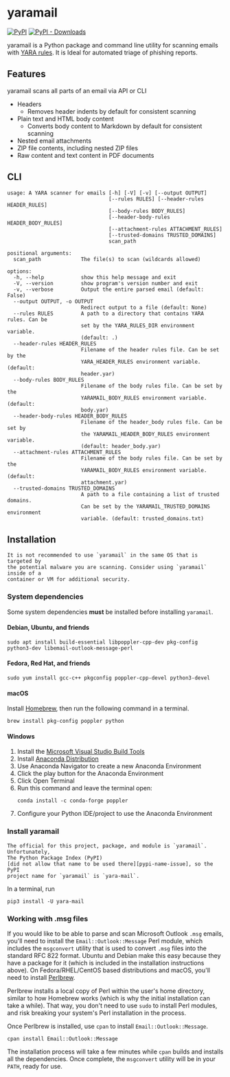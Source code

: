 # yaramail

[![PyPI](https://img.shields.io/pypi/v/yara-mail)](https://github.com/seanthegeek/yara-mail/)
[![PyPI - Downloads](https://img.shields.io/pypi/dm/yara-mail?color=blue)](https://pypistats.org/packages/yara-mail)

yaramail is a Python package and command line utility for scanning emails with
[YARA rules][yara]. It is Ideal for automated triage of phishing reports.

## Features

yaramail scans all parts of an email via API or CLI

- Headers
  -  Removes header indents by default for consistent scanning
- Plain text and HTML body content
  - Converts body content to Markdown by default for consistent scanning
- Nested email attachments
- ZIP file contents, including nested ZIP files
- Raw content and text content in PDF documents

## CLI

```text
usage: A YARA scanner for emails [-h] [-V] [-v] [--output OUTPUT]
                                 [--rules RULES] [--header-rules HEADER_RULES]
                                 [--body-rules BODY_RULES]
                                 [--header-body-rules HEADER_BODY_RULES]
                                 [--attachment-rules ATTACHMENT_RULES]
                                 [--trusted-domains TRUSTED_DOMAINS]
                                 scan_path

positional arguments:
  scan_path             The file(s) to scan (wildcards allowed)

options:
  -h, --help            show this help message and exit
  -V, --version         show program's version number and exit
  -v, --verbose         Output the entire parsed email (default: False)
  --output OUTPUT, -o OUTPUT
                        Redirect output to a file (default: None)
  --rules RULES         A path to a directory that contains YARA rules. Can be
                        set by the YARA_RULES_DIR environment variable.
                        (default: .)
  --header-rules HEADER_RULES
                        Filename of the header rules file. Can be set by the
                        YARA_HEADER_RULES environment variable. (default:
                        header.yar)
  --body-rules BODY_RULES
                        Filename of the body rules file. Can be set by the
                        YARAMAIL_BODY_RULES environment variable. (default:
                        body.yar)
  --header-body-rules HEADER_BODY_RULES
                        Filename of the header_body rules file. Can be set by
                        the YARAMAIL_HEADER_BODY_RULES environment variable.
                        (default: header_body.yar)
  --attachment-rules ATTACHMENT_RULES
                        Filename of the body rules file. Can be set by the
                        YARAMAIL_BODY_RULES environment variable. (default:
                        attachment.yar)
  --trusted-domains TRUSTED_DOMAINS
                        A path to a file containing a list of trusted domains.
                        Can be set by the YARAMAIL_TRUSTED_DOMAINS environment
                        variable. (default: trusted_domains.txt)
```

## Installation

```{warning}
It is not recommended to use `yaramail` in the same OS that is targeted by 
the potential malware you are scanning. Consider using `yaramail` inside of a
container or VM for additional security.
```

### System dependencies

Some system dependencies **must** be installed before installing `yaramail`.

#### Debian, Ubuntu, and friends

```
sudo apt install build-essential libpoppler-cpp-dev pkg-config python3-dev libemail-outlook-message-perl
```

#### Fedora, Red Hat, and friends

```
sudo yum install gcc-c++ pkgconfig poppler-cpp-devel python3-devel
```

#### macOS

Install [Homebrew][homebrew], then run the following command in a terminal.

```
brew install pkg-config poppler python
```

#### Windows

1. Install the [Microsoft Visual Studio Build Tools][build_tools]
2. Install [Anaconda Distribution][anaconda_distribution]
3. Use Anaconda Navigator to create a new Anaconda Environment
4. Click the play button for the Anaconda Environment
5. Click Open Terminal 
6. Run this command and leave the terminal open:
   ```
   conda install -c conda-forge poppler
   ```
7. Configure your Python IDE/project to use the Anaconda Environment

### Install yaramail


```{note}
The official for this project, package, and module is `yaramail`. Unfortunately,
The Python Package Index (PyPI)
[did not allow that name to be used there][pypi-name-issue], so the PyPI
project name for `yaramail` is `yara-mail`.
```

In a terminal, run

```
pip3 install -U yara-mail
```

### Working with .msg files

If you would like to be able to parse and scan Microsoft Outlook `.msg`
emails, you'll need to install the `Email::Outlook::Message` Perl module, which
includes the `msgconvert` utility that is used to convert `.msg` files into the
standard RFC 822 format. Ubuntu and Debian make this easy because they have a
package for it (which is included in the installation instructions above). On 
Fedora/RHEL/CentOS based distributions and macOS, you'll need to install
[Perlbrew][perlbrew].

Perlbrew installs a local copy of Perl within the user's home directory,
similar to how Homebrew works (which is why the initial installation can take
a while). That way, you don't need to use `sudo` to  install Perl modules, and 
risk breaking your system's Perl installation in the process.

Once Perlbrew is installed, use `cpan` to install `Email::Outlook::Message`.

```
cpan install Email::Outlook::Message
```

The installation process will take a few minutes while `cpan` builds and
installs all the dependencies. Once complete, the `msgconvert` utility will be
in your `PATH`, ready for use.

[yara]: https://yara.readthedocs.io/en/stable/writingrules.html
[homebrew]: https://brew.sh/
[build_tools]: https://visualstudio.microsoft.com/downloads/#microsoft-visual-c-redistributable-for-visual-studio-2022
[anaconda_distribution]: https://www.anaconda.com/products/distribution
[perlbrew]: https://perlbrew.pl/
[pypi-name-issue]: https://github.com/pypa/pypi-support/issues/2098
